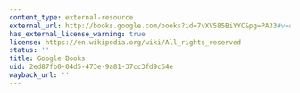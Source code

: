 ```yaml
---
content_type: external-resource
external_url: http://books.google.com/books?id=7vXV585BiYYC&pg=PA33#v=onepage
has_external_license_warning: true
license: https://en.wikipedia.org/wiki/All_rights_reserved
status: ''
title: Google Books
uid: 2ed87fb0-04d5-473e-9a81-37cc3fd9c64e
wayback_url: ''
---
```

